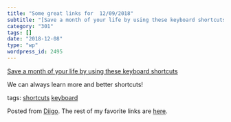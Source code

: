 ```yaml
---
title: "Some great links for  12/09/2018"
subtitle: "[Save a month of your life by using these keyboard shortcuts](https://medium.com/ae-studio/save-a-mo..."
category: "301"
tags: []
date: "2018-12-08"
type: "wp"
wordpress_id: 2495
---
```

[Save a month of your life by using these keyboard shortcuts](https://medium.com/ae-studio/save-a-month-of-your-life-by-using-these-keyboard-shortcuts-a07fdba5dc6e) 

We can always learn more and better shortcuts!

 tags: [shortcuts](https://www.diigo.com/user/pitosalas/shortcuts) [keyboard](https://www.diigo.com/user/pitosalas/keyboard)

Posted from [Diigo](https://www.diigo.com). The rest of my favorite links are [here](https://www.diigo.com/user/pitosalas).